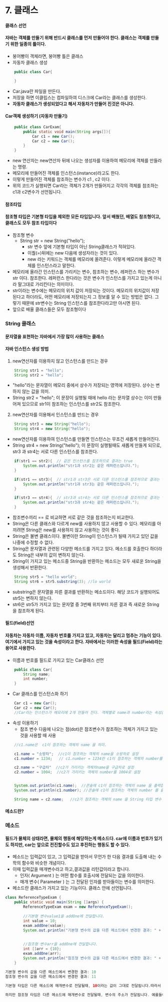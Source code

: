 # 7. 클래스

#### 클래스 선언

#### 자바는 객체를 만들기 위해 반드시 클래스를 먼저 만들어야 한다. 클래스는 객체를 만들기 위한 일종의 틀이다.

- 붕어빵이 객체라면, 붕어빵 틀은 클래스
- 자동차 클래스 생성

```java
    public class Car{

    }
```

- Car.java란 파일을 만든다.
- 저장을 하면 이클립스는 컴파일하여 디스크에 Car라는 클래스를 생성한다.
- **자동차 클래스가 생성되었다고 해서 자동차가 만들어 진것은 아니다.**

#### Car객체 생성하기 (자동차 만들기)

```java
    public class CarExam{
        public static void main(String args[]){
            Car c1 = new Car();
            Car c2 = new Car();
        }
    }
```

- new 연산자는 new연산자 뒤에 나오는 생성자를 이용하여 메모리에 객체를 만들라는 명령.
- 메모리에 만들어진 객체를 인스턴스(instance)라고도 한다.
- 이렇게 만들어진 객체를 참조하는 변수가 c1 , c2 이다.
- 위의 코드가 실행되면 Car라는 객체가 2개가 만들어지고 각각의 객체를 참조하는 c1과 c2변수가 선언됩니다.





#### 참조타입

#### 참조형 타입은 기본형 타입을 제외한 모든 타입입니다. 앞서 배웠던, 배열도 참조형이고, 클래스도 모두 참조 타입이다

- 참조형 변수
  - String str = new String("hello");
    - str 변수 앞에 기본형 타입이 아닌 String클래스가 적혀있다.
    - 이퀄(=)뒤에는 new 다음에 생성자라는 것이 있다.
    - new 라는 키워드는 객체를 메모리에 올려준다. 이렇게 메모리에 올라간 객체를 인스턴스라고 말한다.
- 메모리에 올라간 인스턴스를 가리키는 변수, 참조하는 변수, 레퍼런스 하는 변수가 str 이다. 참조한다. 레퍼런스 한다라는 것은 변수가 인스턴스를 가지고 있는게 아니라 말그대로 가리킨다는 의미이다.
- str이라는 변수에는 메모리의 위치 값이 저장되는 것이다. 메모리의 위치값이 저장된다고 하더라도, 어떤 메모리에 저장되는지 그 정보를 알 수 있는 방법은 없다. 그렇기 때문에 str변수는 String 인스턴스를 참조한다라고만 아시면 된다.
- 앞으로 배울 클래스들은 모두 참조형이다





### String 클래스

#### 문자열을 표현하는 자바에서 가장 많이 사용하는 클래스

#### 자바 인스턴스 생성 방법

1. new연산자를 이용하지 않고 인스턴스를 만드는 경우

```java
    String str1 = "hello";
    String str2 = "hello";
```

- "hello"라는 문자열이 메모리 중에서 상수가 저장되는 영역에 저장된다. 상수는 변하지 않는 값을 의미.
- String str2 = "hello"; 이 문장이 실행될 때에 hello 라는 문자열 상수는 이미 만들어져 있으므로 str1이 참조하는 인스턴스를 str2도 참조한다.

2. new연산자를 이용해서 인스턴스를 만드는 경우

```java
    String str3 = new String("hello");
    String str4 = new String("hello");
```

- new연산자를 이용하여 인스턴스를 만들면 인스턴스는 무조건 새롭게 만들어진다.
- String str4 = new String("hello"); 이 문장이 실행될때도 새롭게 만들게 되므로, str3 과 str4는 서로 다른 인스턴스를 참조한다.

```java
    if(str1 == str2){  // 같은 인스턴스를 참조하므로 결과는 true 
        System.out.println("str1과 str2는 같은 레퍼런스입니다.");
    }

    if(str1 == str3){  // str1과 str3은 서로 다른 인스턴스를 참조하므로 결과는 false 
        System.out.println("str1과 str3는 같은 레퍼런스입니다.");
    }

    if(str3 == str4){  // str3과 str4는 서로 다른 인스턴스를 참조하므로 결과는 false 
        System.out.println("str3과 str4는 같은 레퍼런스입니다.");
    }
```

- 참조변수끼리 == 로 비교하면 서로 같은 것을 참조하는지 비교한다.
- String은 다른 클래스와 다르게 new를 사용하지 않고 사용할 수 있다. 메모리를 아끼려면 String은 new를 사용하지 않고 사용하는 것이 좋다.
- String은 불변 클래스이다. 불변이란 String이 인스턴스가 될때 가지고 있던 값을 나중에 수정할 수 없다.
- String은 문자열과 관련된 다양한 메소드를 가지고 있다. 메소드를 호출한다 하더라도 String은 내부의 값이 변하지 않는다.
- String이 가지고 있는 메소드중 String을 반환하는 메소드는 모두 새로운 String을 생성해서 반환한다.

```java
    String str5 = "hello world";
    String str6 = str5.substring(3); //lo world
```

- substring은 문자열을 자른 결과를 반환하는 메소드이다. 해당 코드가 실행되어도 str5는 변하지 않는다.
- str6은 str5가 가지고 있는 문자열 중 3번째 위치부터 자른 결과 즉 새로운 String을 참조하게 된다.





#### 필드(field)선언

#### 자동차는 자동차 이름, 자동차 번호를 가지고 있고, 자동차는 달리고 멈추는 기능이 있다. 여기에서 가지고 있는 것을 속성이라고 한다. 자바에서는 이러한 속성을 필드(Field)라는 용어로 사용한다.

- 이름과 번호를 필드로 가지고 있는 Car클래스 선언

```java
    public class Car{
        String name;    
        int number;
    }
```

- Car 클래스를 인스턴스화 하기

```java
    Car c1 = new Car();
    Car c2 = new Car();
    //Car라는 인스턴스가 메모리에 2개 만들어 진다. 객체별로 name과 number라는 속성을 가진다.
```

- 속성 이용하기
  - 참조 변수 다음에 나오는 점(dot)은 참조변수가 참조하는 객체가 가지고 있는 것을 사용할 때 사용

```java
    //c1.name은  c1이 참조하는 객체의 name 을 의미.

    c1.name = "소방차";  //c1이 참조하는 객체의 name을 소방차로 설정 
    c1.number = 1234;   // c1.number = 1234란 c1이 참조하는 객체의 number를 1234 로 설정 

    c2.name = "구급차"  //c2가 가리키는 객체의name을 구급차로 설정
    c2.number = 1004;  //c2가 가리키는 객체의 number를 1004로 설정


    System.out.println(c1.name);  //콘솔에 c1이 참조하는 객체의 name 을 출력합니다. 
    System.out.println(c1.number); //콘솔에 c1이 참조하는 객체의 number 를 출력합니다. 

    String name = c2.name;   //c2가 참조하는 객체의 name 을 String 타입 변수 name 도 참조하게 합니다.
```



#### 메소드란?

### 메소드

#### 필드가 물체의 상태라면, 물체의 행동에 해당하는게 메소드다. car에 이름과 번호가 있기도 하지만, car는 앞으로 전진할수도 있고 후진하는 행동도 할 수 있다.

- 메소드는 입력값이 있고, 그 입력값을 받아서 무언가 한 다음 결과를 도출해 내는 수학의 함수와 비슷한 개념이다.
- 이때 입력값을 매개변수라고 하고,결과값을 리턴값이라고 합니다.
  - 인자( Argument ) 는 어떤 함수를 호출시에 전달되는 값을 의미한다.
  - 매개 변수( Parameter ) 는 그 전달된 인자를 받아들이는 변수를 의미한다.
- 메소드란 클래스가 가지고 있는 기능이다. 클래스 안에 선언됩니다.

```java
class ReferenceTypeExam {
    public static void main(String []args) {
        ReferenceTypeExam exam = new ReferenceTypeExam();
        
        //기본형 변수value1을 addOne에 전달합니다.
        int value = 10;
        exam.addOne(value);
        System.out.println("기본형 변수의 값을 다른 메소드에서 변경한 결과: " + value);
        
        
        //참조형 변수arr을 addOne에 전달합니다.
        int []arr = {10};
        exam.addOne(arr);
        System.out.println("참조형 변수의 값을 다른 메소드에서 변경한 결과: " + arr[0]);
    }
    
기본형 변수의 값을 다른 메소드에서 변경한 결과: 10
참조형 변수의 값을 다른 메소드에서 변경한 결과: 11

기본형 타입은 다른 메소드에 매개변수로 전달될때, 10이라는 값이 그대로 전달됩니다.따라서 addOne에서 1을 더하더라도 value라는 변수에는 아무 영향이 없습니다.

하지만 참조형 타입은 다른 메소드에 매개변수로 전달될때, 변수의 주소가 전달됩니다. 예를들어 '몇번째 박스에 값이 있다'는 식으로 값이 들어있는 주소가 전달되는겁니다. 그럼 그걸 전달받은 메소드addOne에서는 그 박스에 가서 들어있는 값에 1 더합니다. addOne을 실행하고 나서 arr[0]을 확인해 볼 때도 같은 박스에 가서 값을 확인하기 때문에 값이 11로 변해있는겁니다.
```

